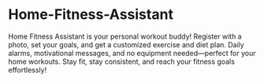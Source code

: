 # Home-Fitness-Assistant
Home Fitness Assistant is your personal workout buddy! Register with a photo, set your goals, and get a customized exercise and diet plan. Daily alarms, motivational messages, and no equipment needed—perfect for your home workouts. Stay fit, stay consistent, and reach your fitness goals effortlessly!
